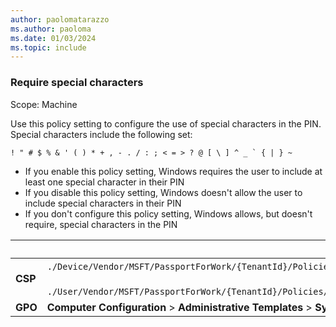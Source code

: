 ```yaml
---
author: paolomatarazzo
ms.author: paoloma
ms.date: 01/03/2024
ms.topic: include
---
```


### Require special characters

Scope: Machine

Use this policy setting to configure the use of special characters in the PIN. Special characters include the following set:

``` text
! " # $ % & ' ( ) * + , - . / : ; < = > ? @ [ \ ] ^ _ ` { | } ~
```

- If you enable this policy setting, Windows requires the user to include at least one special character in their PIN
- If you disable this policy setting, Windows doesn't allow the user to include special characters in their PIN
- If you don't configure this policy setting, Windows allows, but doesn't require, special characters in the PIN

|  | Path |
|--|--|
| **CSP** | `./Device/Vendor/MSFT/PassportForWork/{TenantId}/Policies/PINComplexity/`[devicetenantidpoliciespincomplexityspecialcharacters](/windows/client-management/mdm/passportforwork-csp#devicetenantidpoliciespincomplexityspecialcharacters)<br><br>`./User/Vendor/MSFT/PassportForWork/{TenantId}/Policies/PINComplexity/`[usertenantidpoliciespincomplexityspecialcharacters](/windows/client-management/mdm/passportforwork-csp#usertenantidpoliciespincomplexityspecialcharacters) |
| **GPO** | **Computer Configuration** > **Administrative Templates** > **System** > **PIN Complexity** |
